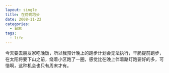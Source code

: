 ```yaml
---
layout: single
title: 在傍晚跑步
date: 2008-11-22
categories:
  - 日志
tags:
  - life
---
```


今天要去朋友家吃晚饭，所以我预计晚上的跑步计划会无法执行，干脆提前跑步，在太阳将要下山之前，绕着小区跑了一圈，感觉比在晚上伴着路灯跑要好的多，可惜啊，这种机会也只有周末才有。
